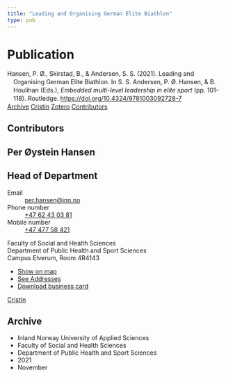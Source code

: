 ```yaml
---
title: "Leading and Organising German Elite Biathlon"
type: pub
---
```

<h1>Publication</h1>
<article id="csl-bib-container-Y8SZQ6QY" class="csl-bib-container">
  <div class="csl-bib-body" style="line-height: 1.35; padding-left: 1em; text-indent:-1em;">
  <div class="csl-entry">Hansen, P. &#xD8;., Skirstad, B., &amp; Andersen, S. S. (2021). Leading and Organising German Elite Biathlon. In S. S. Andersen, P. &#xD8;. Hansen, &amp; B. Houlihan (Eds.), <i>Embedded multi-level leadership in elite sport</i> (pp. 101&#x2013;118). Routledge. <a href="https://doi.org/10.4324/9781003092728-7">https://doi.org/10.4324/9781003092728-7</a></div>
</div>
  <div class="csl-bib-buttons">
    <a href="#taxonomy-article-Y8SZQ6QY" class="csl-bib-button">Archive</a>
    <a href="https://app.cristin.no/results/show.jsf?id=1953174" alt="Cristin URL" class="csl-bib-button">Cristin</a>
    <a href="http://zotero.org/groups/5022929/items/Y8SZQ6QY" alt="Zotero URL" class="csl-bib-button">Zotero</a>
    <a href="#contributors-article-Y8SZQ6QY" class="csl-bib-button">Contributors</a>
  </div>
  <div id="csl-bib-meta-container-Y8SZQ6QY"></div>
</article>
<div id="csl-bib-meta-Y8SZQ6QY" class="csl-bib-meta">
  <article id="contributors-article-Y8SZQ6QY" class="contributors-article">
    <h1>Contributors</h1>
    <div class="personas">
<div class="vrtx-hinn-person-card">
<div class="photo">
<i class="lar la-user-circle missing-person"></i>
</div>
<div class="info">
<hgroup><h1>Per Øystein Hansen</h1>
<h2>Head of Department</h2>
</hgroup><dl>
<dt>Email</dt>
<dd>
<a href="mailto:per.hansen@inn.no">per.hansen@inn.no</a>
</dd>
<dt>Phone number</dt>
<dd><a href="tel:+4762430381">
+47 62 43 03 81
</a></dd>
<dt>Mobile number</dt>
<dd><a href="tel:+4747758421">
+47 477 58 421
</a></dd>
</dl>
<p>
Faculty of Social and Health Sciences<br>
Department of Public Health and Sport Sciences<br>
Campus Elverum,
Room 4R4143
</p>
<ul class="vrtx-hinn-links">
<li><a href="https://www.google.com/maps?q=60.88156,11.53723">Show on map</a></li>
<li><a href="https://www.inn.no/english/find-an-employee/per-hansen.html#vrtx-hinn-addresses">See Addresses</a></li>
<li><a href="https://www.inn.no/english/find-an-employee/per-hansen.html?vrtx=vcf">Download business card</a></li>
</ul>
</div>
</div>
<a href="https://app.cristin.no/persons/show.jsf?id=328611" alt="Cristin URL" class="personas-cristin">Cristin</a>
</div>
  </article>
  <article id="taxonomy-article-Y8SZQ6QY" class="taxonomy-article">
    <h1>Archive</h1>
    <ul>
      <li>Inland Norway University of Applied Sciences</li>
      <li>Faculty of Social and Health Sciences</li>
      <li>Department of Public Health and Sport Sciences</li>
      <li>2021</li>
      <li>November</li>
    </ul>
  </article>
</div>

